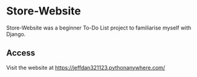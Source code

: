 # Store-Website
Store-Website was a beginner To-Do List project to familiarise myself with Django.

## Access
Visit the website at https://jeffdan321123.pythonanywhere.com/
